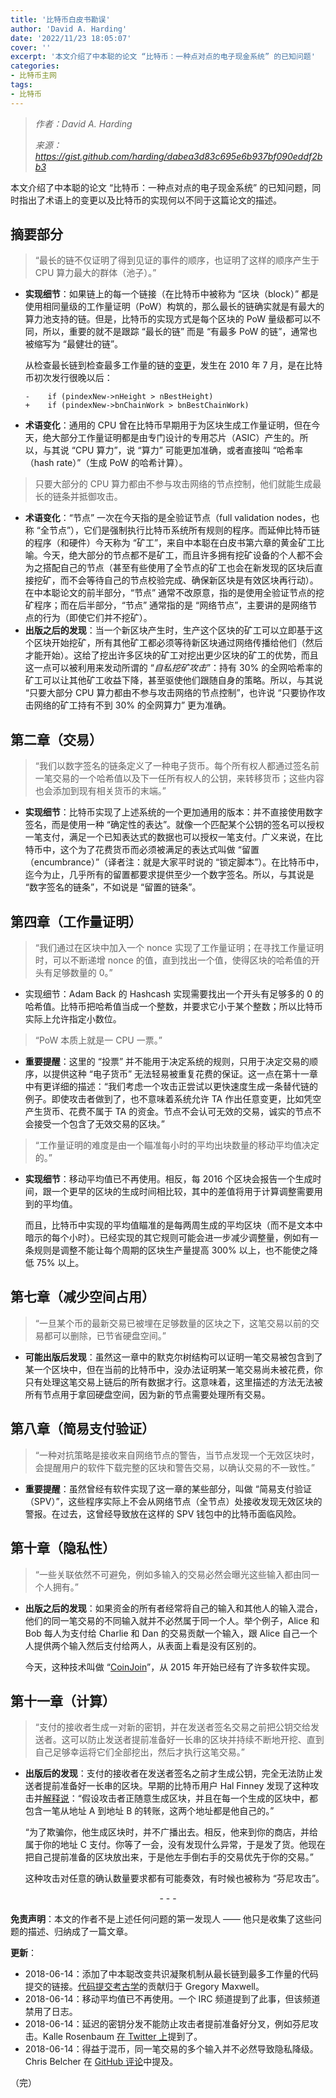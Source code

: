 ```yaml
---
title: '比特币白皮书勘误'
author: 'David A. Harding'
date: '2022/11/23 18:05:07'
cover: ''
excerpt: '本文介绍了中本聪的论文 “比特币：一种点对点的电子现金系统” 的已知问题'
categories:
- 比特币主网
tags:
- 比特币
---
```



> *作者：David A. Harding*
> 
> *来源：<https://gist.github.com/harding/dabea3d83c695e6b937bf090eddf2bb3>*



本文介绍了中本聪的论文 “比特币：一种点对点的电子现金系统” 的已知问题，同时指出了术语上的变更以及比特币的实现何以不同于这篇论文的描述。

## 摘要部分

> “最长的链不仅证明了得到见证的事件的顺序，也证明了这样的顺序产生于 CPU 算力最大的群体（池子）。”

- **实现细节**：如果链上的每一个链接（在比特币中被称为 “区块（block）” 都是使用相同量级的工作量证明（PoW）构筑的，那么最长的链确实就是有最大的算力池支持的链。但是，比特币的实现方式是每个区块的 PoW 量级都可以不同，所以，重要的就不是跟踪 “最长的链” 而是 “有最多 PoW 的链”，通常也被缩写为 “最健壮的链”。

  从检查最长链到检查最多工作量的链的[变更](https://github.com/bitcoin/bitcoin/commit/40cd0369419323f8d7385950e20342e998c994e1#diff-623e3fd6da1a45222eeec71496747b31R420)，发生在 2010 年 7 月，是在比特币初次发行很晚以后：

  ```
  -    if (pindexNew->nHeight > nBestHeight)
  +    if (pindexNew->bnChainWork > bnBestChainWork)
  ```

- **术语变化**：通用的 CPU 曾在比特币早期用于为区块生成工作量证明，但在今天，绝大部分工作量证明都是由专门设计的专用芯片（ASIC）产生的。所以，与其说 “CPU 算力”，说 “算力” 可能更加准确，或者直接叫 “哈希率（hash rate）”（生成 PoW 的哈希计算）。

> 只要大部分的 CPU 算力都由不参与攻击网络的节点控制，他们就能生成最长的链条并抵御攻击。

- **术语变化**：“节点” 一次在今天指的是全验证节点（full validation nodes，也称 “全节点”），它们是强制执行比特币系统所有规则的程序。而延伸比特币链的程序（和硬件）今天称为 “矿工”，来自中本聪在白皮书第六章的黄金矿工比喻。今天，绝大部分的节点都不是矿工，而且许多拥有挖矿设备的个人都不会为之搭配自己的节点（甚至有些使用了全节点的矿工也会在新发现的区块后直接挖矿，而不会等待自己的节点校验完成、确保新区块是有效区块再行动）。在中本聪论文的前半部分，“节点” 通常不改原意，指的是使用全验证节点的挖矿程序；而在后半部分，“节点” 通常指的是 “网络节点”，主要讲的是网络节点的行为（即使它们并不挖矿）。
- **出版之后的发现**：当一个新区块产生时，生产这个区块的矿工可以立即基于这个区块开始挖矿，所有其他矿工都必须等待新区块通过网络传播给他们（然后才能开始）。这给了挖出许多区块的矿工对挖出更少区块的矿工的优势，而且这一点可以被利用来发动所谓的 “*自私挖矿攻击*”：持有 30% 的全网哈希率的矿工可以让其他矿工收益下降，甚至驱使他们跟随自身的策略。所以，与其说 “只要大部分 CPU 算力都由不参与攻击网络的节点控制”，也许说 “只要协作攻击网络的矿工持有不到 30% 的全网算力” 更为准确。

## 第二章（交易）

> “我们以数字签名的链条定义了一种电子货币。每个所有权人都通过签名前一笔交易的一个哈希值以及下一任所有权人的公钥，来转移货币；这些内容也会添加到现有相关货币的末端。”

- **实现细节**：比特币实现了上述系统的一个更加通用的版本：并不直接使用数字签名，而是使用一种 “确定性的表达”。就像一个匹配某个公钥的签名可以授权一笔支付，满足一个已知表达式的数据也可以授权一笔支付。广义来说，在比特币中，这个为了花费货币而必须被满足的表达式叫做 “留置（encumbrance）”（译者注：就是大家平时说的 “锁定脚本”）。在比特币中，迄今为止，几乎所有的留置都要求提供至少一个数字签名。所以，与其说是 “数字签名的链条”，不如说是 “留置的链条”。

## 第四章（工作量证明）

> “我们通过在区块中加入一个 nonce 实现了工作量证明；在寻找工作量证明时，可以不断递增 nonce 的值，直到找出一个值，使得区块的哈希值的开头有足够数量的 0。”

- 实现细节：Adam Back 的 Hashcash 实现需要找出一个开头有足够多的 0 的哈希值。比特币把哈希值当成一个整数，并要求它小于某个整数；所以比特币实际上允许指定小数位。

> “PoW 本质上就是一 CPU 一票。”

- **重要提醒**：这里的 “投票” 并不能用于决定系统的规则，只用于决定交易的顺序，以提供这种 “电子货币” 无法轻易被重复花费的保证。这一点在第十一章中有更详细的描述：“我们考虑一个攻击正尝试以更快速度生成一条替代链的例子。即使攻击者做到了，也不意味着系统允许 TA 作出任意变更，比如凭空产生货币、花费不属于 TA 的资金。节点不会认可无效的交易，诚实的节点不会接受一个包含了无效交易的区块。”

> “工作量证明的难度是由一个瞄准每小时的平均出块数量的移动平均值决定的。”

- **实现细节**：移动平均值已不再使用。相反，每 2016 个区块会报告一个生成时间，跟一个更早的区块的生成时间相比较，其中的差值将用于计算调整需要用到的平均值。

  而且，比特币中实现的平均值瞄准的是每两周生成的平均区块（而不是文本中暗示的每个小时）。已经实现的其它规则可能会进一步减少调整量，例如有一条规则是调整不能让每个周期的区块生产量提高 300% 以上，也不能使之降低 75% 以上。

## 第七章（减少空间占用）

> “一旦某个币的最新交易已被埋在足够数量的区块之下，这笔交易以前的交易都可以删除，已节省硬盘空间。”

- **可能出版后发现**：虽然这一章中的默克尔树结构可以证明一笔交易被包含到了某一个区块中，但在当前的比特币中，没办法证明某一笔交易尚未被花费，你只有处理这笔交易上链后的所有数据才行。这意味着，这里描述的方法无法被所有节点用于拿回硬盘空间，因为新的节点需要处理所有交易。

## 第八章（简易支付验证）

> “一种对抗策略是接收来自网络节点的警告，当节点发现一个无效区块时，会提醒用户的软件下载完整的区块和警告交易，以确认交易的不一致性。”

- **重要提醒**：虽然曾经有软件实现了这一章的某些部分，叫做 “简易支付验证（SPV）”，这些程序实际上不会从网络节点（全节点）处接收发现无效区块的警报。在过去，这曾经导致放在这样的 SPV 钱包中的比特币面临风险。

## 第十章（隐私性）

> “一些关联依然不可避免，例如多输入的交易必然会曝光这些输入都由同一个人拥有。”

- **出版之后的发现**：如果资金的所有者经常将自己的输入和其他人的输入混合，他们的同一笔交易的不同输入就并不必然属于同一个人。举个例子，Alice 和 Bob 每人为支付给 Charlie 和 Dan 的交易贡献一个输入，跟 Alice 自己一个人提供两个输入然后支付给两人，从表面上看是没有区别的。

  今天，这种技术叫做 “[CoinJoin](https://en.bitcoin.it/wiki/CoinJoin)”，从 2015 年开始已经有了许多软件实现。

## 第十一章（计算）

> “支付的接收者生成一对新的密钥，并在发送者签名交易之前把公钥交给发送者。这可以防止发送者提前准备好一长串的区块并持续不断地开挖、直到自己足够幸运将它们全部挖出，然后才执行这笔交易。”

- **出版后的发现**：支付的接收者在发送者签名之前才生成公钥，完全无法防止发送者提前准备好一长串的区块。早期的比特币用户 Hal Finney 发现了这种攻击并[解释说](https://lists.linuxfoundation.org/pipermail/bitcoin-dev/2022-October/021135.html)：“假设攻击者正随意生成区块，并且在每一个生成的区块中，都包含一笔从地址 A 到地址 B 的转账，这两个地址都是他自己的。”

  “为了欺骗你，他生成区块时，并不广播出去。相反，他来到你的商店，并给属于你的地址 C 支付。你等了一会，没有发现什么异常，于是发了货。他现在把自己提前准备的区块放出来，于是他左手倒右手的交易优先于你的交易。”

  这种攻击对任意的确认数量要求都有可能奏效，有时候也被称为 “芬尼攻击”。

<p style="text-align:center">- - -</p>


**免责声明**：本文的作者不是上述任何问题的第一发现人 —— 他只是收集了这些问题的描述、归纳成了一篇文章。

**更新**：

- 2018-06-14：添加了中本聪改变共识凝聚机制从最长链到最多工作量的代码提交的链接。[代码提交考古学](https://github.com/bitcoin-dot-org/bitcoin.org/issues/1325#issuecomment-230154542)的贡献归于 Gregory Maxwell。
- 2018-06-14：移动平均值已不再使用。一个 IRC 频道提到了此事，但该频道禁用了日志。
- 2018-06-14：延迟的密钥分发不能防止攻击者提前准备好分叉，例如芬尼攻击。Kalle Rosenbaum [在 Twitter 上](https://twitter.com/kallerosenbaum/status/999916373055684609)提到了。
- 2018-06-14：得益于混币，同一笔交易的多个输入并不必然导致隐私降级。Chris Belcher 在 [GitHub 评论](https://gist.github.com/harding/dabea3d83c695e6b937bf090eddf2bb3#gistcomment-1983379)中提及。

（完）



